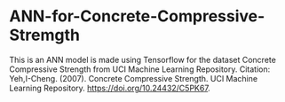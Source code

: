 # ANN-for-Concrete-Compressive-Stremgth
This is an ANN model is made using Tensorflow for the dataset Concrete Compressive Strength from UCI Machine Learning Repository. Citation: Yeh,I-Cheng. (2007). Concrete Compressive Strength. UCI Machine Learning Repository. https://doi.org/10.24432/C5PK67.
